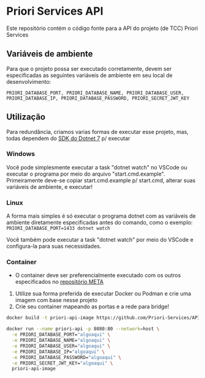 # Priori Services API 

Este repositório contém o código fonte para a API do projeto (de TCC) Priori Services

## Variáveis de ambiente

Para que o projeto possa ser executado corretamente, devem ser especificadas as seguintes variáveis de ambiente em seu local de desenvolvimento:

```
PRIORI_DATABASE_PORT, PRIORI_DATABASE_NAME, PRIORI_DATABASE_USER, PRIORI_DATABASE_IP, PRIORI_DATABASE_PASSWORD, PRIORI_SECRET_JWT_KEY
```

## Utilização

Para redundância, criamos varias formas de executar esse projeto, mas, todas dependem do [SDK do Dotnet 7](https://dotnet.microsoft.com/en-us/download/dotnet/7.0) p/ executar

### Windows

Você pode simplesmente executar a task "dotnet watch" no VSCode ou executar o programa por meio do arquivo "start.cmd.example". Primeiramente deve-se copiar start.cmd.example p/ start.cmd, alterar suas variáveis de ambiente, e executar!

### Linux

A forma mais simples é só executar o programa dotnet com as variáveis de ambiente diretamente especificadas antes do comando, como o exemplo: `PRIORI_DATABASE_PORT=1433 dotnet watch`

Você também pode executar a task "dotnet watch" por meio do VSCode e configura-la para suas necessidades.

### Container

- O container deve ser preferencialmente executado com os outros especificados no [repositório META](https://github.com/Priori-Services/META)

1. Utilize sua forma preferida de executar Docker ou Podman e crie uma imagem com base nesse projeto
2. Crie seu container mapeando as portas e a rede para bridge!

```sh
docker build -t priori-api-image https://github.com/Priori-Services/API

docker run --name priori-api -p 8080:80 --network=host \
  -e PRIORI_DATABASE_PORT="algoaqui" \
  -e PRIORI_DATABASE_NAME="algoaqui" \
  -e PRIORI_DATABASE_USER="algoaqui" \
  -e PRIORI_DATABASE_IP="algoaqui" \
  -e PRIORI_DATABASE_PASSWORD="algoaqui" \
  -e PRIORI_SECRET_JWT_KEY="algoaqui" \
  priori-api-image
```
